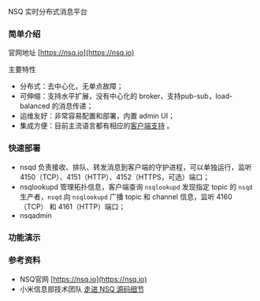 NSQ 实时分布式消息平台
### 简单介绍
官网地址 [https://nsq.io](https://nsq.io)

主要特性
- 分布式：去中心化，无单点故障；
- 可伸缩：支持水平扩展，没有中心化的 broker，支持pub-sub，load-balanced 的消息传递；
- 运维友好：非常容易配置和部署，内置 admin UI；
- 集成方便：目前主流语言都有相应的[客户端支持](https://nsq.io/clients/client_libraries.html) 。

### 快速部署
- nsqd 负责接收、排队、转发消息到客户端的守护进程，可以单独运行，监听 4150（TCP）、4151（HTTP）、4152（HTTPS，可选）端口；
- nsqlookupd 管理拓扑信息，客户端查询 `nsqlookupd` 发现指定 topic 的 `nsqd` 生产者，`nsqd` 向 `nsqlookupd` 广播 topic 和 channel 信息，监听 4160（TCP） 和 4161（HTTP）端口；
- nsqadmin

### 功能演示


### 参考资料
- NSQ官网 [https://nsq.io](https://nsq.io)
- 小米信息部技术团队 [走进 NSQ 源码细节](https://xiaomi-info.github.io/2019/12/06/nsq-src/)
